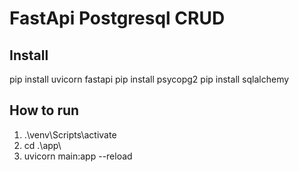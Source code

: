# FastApi Postgresql CRUD
## Install
pip install uvicorn fastapi
pip install psycopg2
pip install sqlalchemy

## How to run

1.  .\venv\Scripts\activate
2. cd .\app\
3. uvicorn main:app --reload
